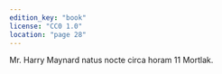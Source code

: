 ```yaml
---
edition_key: "book"
license: "CC0 1.0"
location: "page 28"
---
```

Mr.
Harry Maynard natus nocte circa horam 11 Mortlak.
